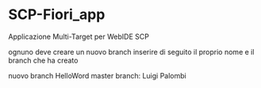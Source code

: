 # SCP-Fiori_app
Applicazione Multi-Target per WebIDE SCP

ognuno deve creare un nuovo branch 
inserire di seguito il proprio nome e il branch che ha creato

nuovo branch HelloWord
master branch: Luigi Palombi
